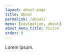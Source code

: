 ```yaml
---
layout: about-page
title: About
permalink: /about/
menu: [navigation, about]
about_menu_title: Vision
order: 0
---
```


Lorem ipsum.
